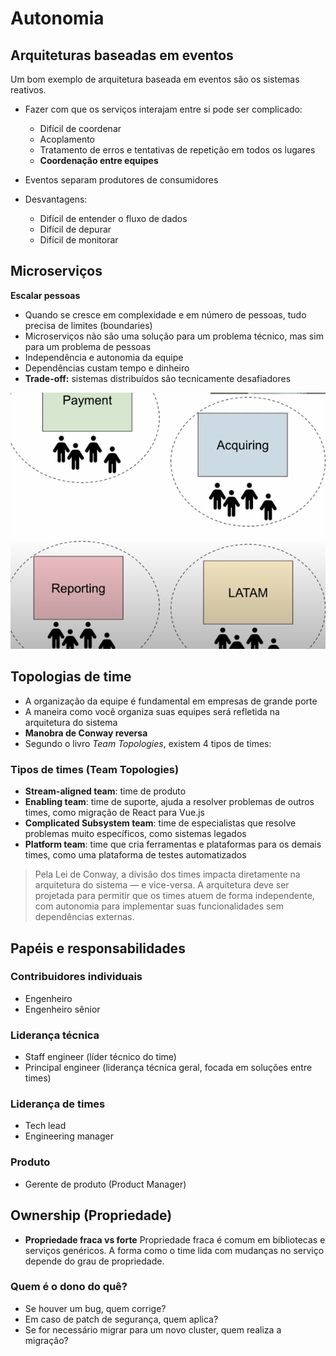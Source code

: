 # Autonomia

## Arquiteturas baseadas em eventos

Um bom exemplo de arquitetura baseada em eventos são os sistemas reativos.

* Fazer com que os serviços interajam entre si pode ser complicado:

  * Difícil de coordenar
  * Acoplamento
  * Tratamento de erros e tentativas de repetição em todos os lugares
  * **Coordenação entre equipes**
* Eventos separam produtores de consumidores
* Desvantagens:

  * Difícil de entender o fluxo de dados
  * Difícil de depurar
  * Difícil de monitorar

## Microserviços

**Escalar pessoas**

* Quando se cresce em complexidade e em número de pessoas, tudo precisa de limites (boundaries)
* Microserviços não são uma solução para um problema técnico, mas sim para um problema de pessoas
* Independência e autonomia da equipe
* Dependências custam tempo e dinheiro
* **Trade-off:** sistemas distribuídos são tecnicamente desafiadores

![alt text](image.png)

## Topologias de time

* A organização da equipe é fundamental em empresas de grande porte
* A maneira como você organiza suas equipes será refletida na arquitetura do sistema
* **Manobra de Conway reversa**
* Segundo o livro *Team Topologies*, existem 4 tipos de times:

### Tipos de times (Team Topologies)

* **Stream-aligned team**: time de produto
* **Enabling team**: time de suporte, ajuda a resolver problemas de outros times, como migração de React para Vue.js
* **Complicated Subsystem team**: time de especialistas que resolve problemas muito específicos, como sistemas legados
* **Platform team**: time que cria ferramentas e plataformas para os demais times, como uma plataforma de testes automatizados

> Pela Lei de Conway, a divisão dos times impacta diretamente na arquitetura do sistema — e vice-versa.
> A arquitetura deve ser projetada para permitir que os times atuem de forma independente, com autonomia para implementar suas funcionalidades sem dependências externas.

## Papéis e responsabilidades

### Contribuidores individuais

* Engenheiro
* Engenheiro sênior

### Liderança técnica

* Staff engineer (líder técnico do time)
* Principal engineer (liderança técnica geral, focada em soluções entre times)

### Liderança de times

* Tech lead
* Engineering manager

### Produto

* Gerente de produto (Product Manager)

## Ownership (Propriedade)

* **Propriedade fraca vs forte**
  Propriedade fraca é comum em bibliotecas e serviços genéricos.
  A forma como o time lida com mudanças no serviço depende do grau de propriedade.

### Quem é o dono do quê?

* Se houver um bug, quem corrige?
* Em caso de patch de segurança, quem aplica?
* Se for necessário migrar para um novo cluster, quem realiza a migração?

